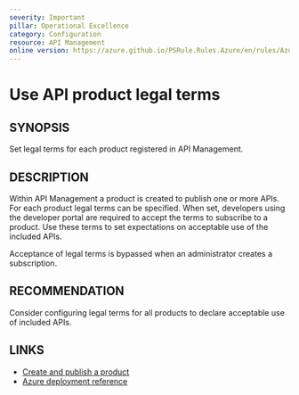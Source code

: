 ```yaml
---
severity: Important
pillar: Operational Excellence
category: Configuration
resource: API Management
online version: https://azure.github.io/PSRule.Rules.Azure/en/rules/Azure.APIM.ProductTerms/
---
```


# Use API product legal terms

## SYNOPSIS

Set legal terms for each product registered in API Management.

## DESCRIPTION

Within API Management a product is created to publish one or more APIs.
For each product legal terms can be specified.
When set, developers using the developer portal are required to accept the terms to subscribe to a product.
Use these terms to set expectations on acceptable use of the included APIs.

Acceptance of legal terms is bypassed when an administrator creates a subscription.

## RECOMMENDATION

Consider configuring legal terms for all products to declare acceptable use of included APIs.

## LINKS

- [Create and publish a product](https://learn.microsoft.com/azure/api-management/api-management-howto-add-products)
- [Azure deployment reference](https://learn.microsoft.com/azure/templates/microsoft.apimanagement/service/products#ProductContractProperties)
